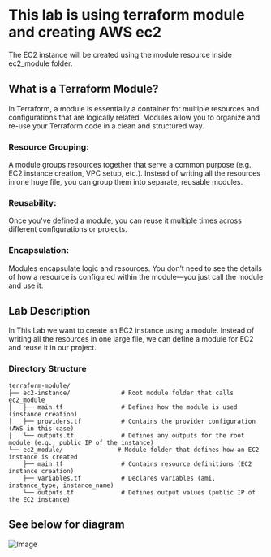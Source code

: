 # This lab is using terraform module and creating AWS ec2
The EC2 instance will be created using the module resource inside ec2_module folder.

## What is a Terraform Module?
In Terraform, a module is essentially a container for multiple resources and configurations that are logically related. Modules allow you to organize and re-use your Terraform code in a clean and structured way.

### Resource Grouping:
A module groups resources together that serve a common purpose (e.g., EC2 instance creation, VPC setup, etc.). Instead of writing all the resources in one huge file, you can group them into separate, reusable modules.

### Reusability:
Once you've defined a module, you can reuse it multiple times across different configurations or projects.

### Encapsulation:
Modules encapsulate logic and resources. You don’t need to see the details of how a resource is configured within the module—you just call the module and use it.

## Lab Description
In This Lab we want to create an EC2 instance using a module. Instead of writing all the resources in one large file, we can define a module for EC2 and reuse it in our project.

### Directory Structure

```
terraform-module/
├── ec2-instance/              # Root module folder that calls ec2_module
│   ├── main.tf                # Defines how the module is used (instance creation)
│   ├── providers.tf           # Contains the provider configuration (AWS in this case)
│   └── outputs.tf             # Defines any outputs for the root module (e.g., public IP of the instance)
└── ec2_module/               # Module folder that defines how an EC2 instance is created
    ├── main.tf                # Contains resource definitions (EC2 instance creation)
    ├── variables.tf           # Declares variables (ami, instance_type, instance_name)
    └── outputs.tf             # Defines output values (public IP of the EC2 instance)
```


## See below for diagram

![Image](https://github.com/user-attachments/assets/8a604bc6-f85e-4190-8a38-121f86836408)

